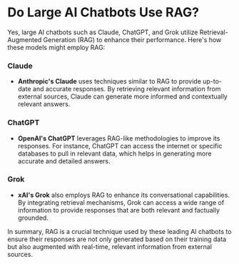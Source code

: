 # Do Large AI Chatbots Use RAG?

Yes, large AI chatbots such as Claude, ChatGPT, and Grok utilize Retrieval-Augmented Generation (RAG) to enhance their performance. Here's how these models might employ RAG:

### Claude
- **Anthropic's Claude** uses techniques similar to RAG to provide up-to-date and accurate responses. By retrieving relevant information from external sources, Claude can generate more informed and contextually relevant answers.

### ChatGPT
- **OpenAI's ChatGPT** leverages RAG-like methodologies to improve its responses. For instance, ChatGPT can access the internet or specific databases to pull in relevant data, which helps in generating more accurate and detailed answers.

### Grok
- **xAI's Grok** also employs RAG to enhance its conversational capabilities. By integrating retrieval mechanisms, Grok can access a wide range of information to provide responses that are both relevant and factually grounded.

In summary, RAG is a crucial technique used by these leading AI chatbots to ensure their responses are not only generated based on their training data but also augmented with real-time, relevant information from external sources.

